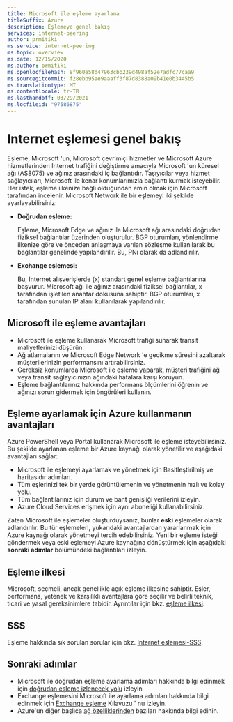 ```yaml
---
title: Microsoft ile eşleme ayarlama
titleSuffix: Azure
description: Eşlemeye genel bakış
services: internet-peering
author: prmitiki
ms.service: internet-peering
ms.topic: overview
ms.date: 12/15/2020
ms.author: prmitiki
ms.openlocfilehash: 8f960e58d47963cbb239d498af52e7adfc77caa9
ms.sourcegitcommit: f28ebb95ae9aaaff3f87d8388a09b41e0b3445b5
ms.translationtype: MT
ms.contentlocale: tr-TR
ms.lasthandoff: 03/29/2021
ms.locfileid: "97586875"
---
```

# <a name="internet-peering-overview"></a>Internet eşlemesi genel bakış

Eşleme, Microsoft 'un, Microsoft çevrimiçi hizmetler ve Microsoft Azure hizmetlerinden Internet trafiğini değiştirme amacıyla Microsoft 'un küresel ağı (AS8075) ve ağınız arasındaki iç bağlantıdır. Taşıyıcılar veya hizmet sağlayıcıları, Microsoft ile kenar konumlarımızla bağlantı kurmak isteyebilir. Her istek, eşleme ilkenize bağlı olduğundan emin olmak için Microsoft tarafından incelenir. Microsoft Network ile bir eşlemeyi iki şekilde ayarlayabilirsiniz:

* **Doğrudan eşleme:**

    Eşleme, Microsoft Edge ve ağınız ile Microsoft ağı arasındaki doğrudan fiziksel bağlantılar üzerinden oluşturulur. BGP oturumları, yönlendirme ilkenize göre ve önceden anlaşmaya varılan sözleşme kullanılarak bu bağlantılar genelinde yapılandırılır. Bu, PNı olarak da adlandırılır.

* **Exchange eşlemesi:**

    Bu, Internet alışverişlerde (x) standart genel eşleme bağlantılarına başvurur. Microsoft ağı ile ağınız arasındaki fiziksel bağlantılar, x tarafından işletilen anahtar dokusuna sahiptir. BGP oturumları, x tarafından sunulan IP alanı kullanılarak yapılandırılır.

## <a name="benefits-of-peering-with-microsoft"></a>Microsoft ile eşleme avantajları
* Microsoft ile eşleme kullanarak Microsoft trafiği sunarak transit maliyetlerinizi düşürün.
* Ağ atlamalarını ve Microsoft Edge Network 'e gecikme süresini azaltarak müşterilerinizin performansını artırabilirsiniz.
* Gereksiz konumlarda Microsoft ile eşleme yaparak, müşteri trafiğini ağ veya transit sağlayıcınızın ağındaki hatalara karşı koruyun.
* Eşleme bağlantılarınız hakkında performans ölçümlerini öğrenin ve ağınızı sorun gidermek için öngörüleri kullanın.

## <a name="benefits-of-using-azure-to-set-up-peering"></a>Eşleme ayarlamak için Azure kullanmanın avantajları

Azure PowerShell veya Portal kullanarak Microsoft ile eşleme isteyebilirsiniz. Bu şekilde ayarlanan eşleme bir Azure kaynağı olarak yönetilir ve aşağıdaki avantajları sağlar:
* Microsoft ile eşlemeyi ayarlamak ve yönetmek için Basitleştirilmiş ve haritasıdır adımları.
* Tüm eşlerinizi tek bir yerde görüntülemenin ve yönetmenin hızlı ve kolay yolu.
* Tüm bağlantılarınız için durum ve bant genişliği verilerini izleyin.
* Azure Cloud Services erişmek için aynı aboneliği kullanabilirsiniz.

Zaten Microsoft ile eşlemeler oluşturduysanız, bunlar **eski** eşlemeler olarak adlandırılır. Bu tür eşlemeleri, yukarıdaki avantajlardan yararlanmak için Azure kaynağı olarak yönetmeyi tercih edebilirsiniz. Yeni bir eşleme isteği göndermek veya eski eşlemeyi Azure kaynağına dönüştürmek için aşağıdaki **sonraki adımlar** bölümündeki bağlantıları izleyin.

## <a name="peering-policy"></a>Eşleme ilkesi
Microsoft, seçmeli, ancak genellikle açık eşleme ilkesine sahiptir. Eşler, performans, yetenek ve karşılıklı avantajlara göre seçilir ve belirli teknik, ticari ve yasal gereksinimlere tabidir. Ayrıntılar için bkz. [eşleme ilkesi](policy.md).

## <a name="faq"></a>SSS
Eşleme hakkında sık sorulan sorular için bkz. [Internet eşlemesi-SSS](faqs.md).

## <a name="next-steps"></a>Sonraki adımlar

* Microsoft ile doğrudan eşleme ayarlama adımları hakkında bilgi edinmek için [doğrudan eşleme izlenecek yolu](walkthrough-direct-all.md) izleyin
* Exchange eşlemesini Microsoft ile ayarlama adımları hakkında bilgi edinmek için [Exchange eşleme](walkthrough-exchange-all.md) Kılavuzu ' nu izleyin.
* Azure'un diğer başlıca [ağ özelliklerinden](../networking/networking-overview.md) bazıları hakkında bilgi edinin.